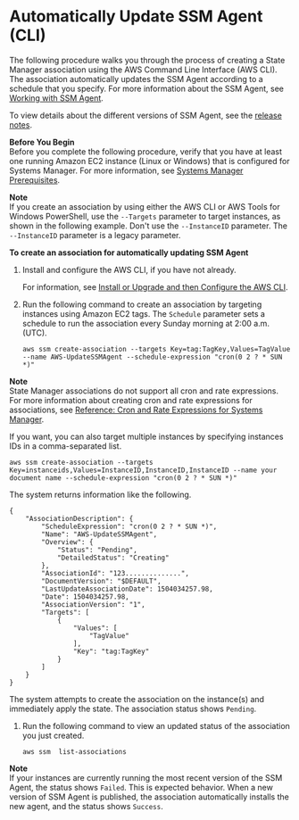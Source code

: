 # Automatically Update SSM Agent \(CLI\)<a name="sysman-state-cli"></a>

The following procedure walks you through the process of creating a State Manager association using the AWS Command Line Interface \(AWS CLI\)\. The association automatically updates the SSM Agent according to a schedule that you specify\. For more information about the SSM Agent, see [Working with SSM Agent](ssm-agent.md)\.

To view details about the different versions of SSM Agent, see the [release notes](https://github.com/aws/amazon-ssm-agent/blob/master/RELEASENOTES.md)\.

**Before You Begin**  
Before you complete the following procedure, verify that you have at least one running Amazon EC2 instance \(Linux or Windows\) that is configured for Systems Manager\. For more information, see [Systems Manager Prerequisites](systems-manager-prereqs.md)\. 

**Note**  
If you create an association by using either the AWS CLI or AWS Tools for Windows PowerShell, use the `--Targets` parameter to target instances, as shown in the following example\. Don't use the `--InstanceID` parameter\. The `--InstanceID` parameter is a legacy parameter\.

**To create an association for automatically updating SSM Agent**

1. Install and configure the AWS CLI, if you have not already\.

   For information, see [Install or Upgrade and then Configure the AWS CLI](getting-started-cli.md)\.

1. Run the following command to create an association by targeting instances using Amazon EC2 tags\. The `Schedule` parameter sets a schedule to run the association every Sunday morning at 2:00 a\.m\. \(UTC\)\.

   ```
   aws ssm create-association --targets Key=tag:TagKey,Values=TagValue --name AWS-UpdateSSMAgent --schedule-expression "cron(0 2 ? * SUN *)"
   ```
**Note**  
State Manager associations do not support all cron and rate expressions\. For more information about creating cron and rate expressions for associations, see [Reference: Cron and Rate Expressions for Systems Manager](reference-cron-and-rate-expressions.md)\.

   If you want, you can also target multiple instances by specifying instances IDs in a comma\-separated list\.

   ```
   aws ssm create-association --targets Key=instanceids,Values=InstanceID,InstanceID,InstanceID --name your document name --schedule-expression "cron(0 2 ? * SUN *)"
   ```

   The system returns information like the following\.

   ```
   {
       "AssociationDescription": {
           "ScheduleExpression": "cron(0 2 ? * SUN *)",
           "Name": "AWS-UpdateSSMAgent",
           "Overview": {
               "Status": "Pending",
               "DetailedStatus": "Creating"
           },
           "AssociationId": "123..............",
           "DocumentVersion": "$DEFAULT",
           "LastUpdateAssociationDate": 1504034257.98,
           "Date": 1504034257.98,
           "AssociationVersion": "1",
           "Targets": [
               {
                   "Values": [
                       "TagValue"
                   ],
                   "Key": "tag:TagKey"
               }
           ]
       }
   }
   ```

   The system attempts to create the association on the instance\(s\) and immediately apply the state\. The association status shows `Pending`\.

1. Run the following command to view an updated status of the association you just created\. 

   ```
   aws ssm  list-associations
   ```
**Note**  
If your instances are currently running the most recent version of the SSM Agent, the status shows `Failed`\. This is expected behavior\. When a new version of SSM Agent is published, the association automatically installs the new agent, and the status shows `Success`\.